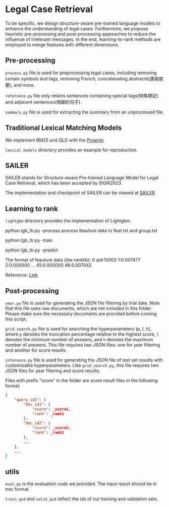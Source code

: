 
# Legal Case Retrieval

To be specific, we design structure-aware pre-trained language models to enhance the understanding of legal cases. Furthermore, we propose heuristic pre-processing and post-processing approaches to reduce the influence of irrelevant messages. In the end, learning-to-rank methods are employed to merge features with different dimensions.


## Pre-processing

`process.py` file is used for preprocessing legal cases, including removing certain symbols and tags, removing French, concatenating abstracts(連接摘要), and more. 

`reference.py` file only retains sentences containing special tags(特殊標記) and adjacent sentences(相鄰的句子). 

`summary.py` file is used for extracting the summary from an unprocessed file. 


## Traditional Lexical Matching Models

We implement BM25 and QLD with the [Pyserini](https://github.com/castorini/pyserini).

`lexical models` directory provides an example for reproduction.

## SAILER

SAILER stands for Structure-aware Pre-trained Language Model for Legal Case Retrieval, which has been accepted by SIGIR2023.

The implementation and checkpoint of SAILER can be viewed at [SAILER](https://github.com/lihaitao18375278/SAILER)



## Learning to rank

`lightgbm` directory provides the implementation of Lightgbm.

python lgb_ltr.py -process process feauture data to feat.txt and group.txt

python lgb_ltr.py -train

python lgb_ltr.py -predict

The format of feauture data (like ranklib):
0 qid:10002 1:0.007477 2:0.000000 ... 45:0.000000 46:0.007042 

Reference: [Link](https://github.com/jiangnanboy/learning_to_rank)

## Post-processing

`year.py` file is used for generating the JSON file filtering by trial date. Note that this file uses raw documents, which are not included in this folder. Please make sure the necessary documents are provided before running this script.

`grid_search.py` file is used for searching the hyperparameters (p, l, h), where `p` denotes the truncation percentage relative to the highest score, `l` denotes the minimum number of answers, and `h` denotes the maximum number of answers. This file requires two JSON files: one for year filtering and another for score results.

`inference.py` file is used for generating the JSON file of test set results with customizable hyperparameters. Like `grid_search.py`, this file requires two JSON files for year filtering and score results.

Files with prefix "score" in the folder are score result files in the following format: 

```json
{
	"query_id1": {
		"doc_id1": {
			"score": _score1,
			"rank": _rank1
		}, 
		"doc_id2": {
			"score": _score2,
			"rank": _rank2
		}, 
		...
	},
	...
}
```


## utils

`eval.py` is the evaluation code we provided. The input result should be in trec format.

`train_qid` and `valid_qid` reflect the ids of our training and validation sets.
